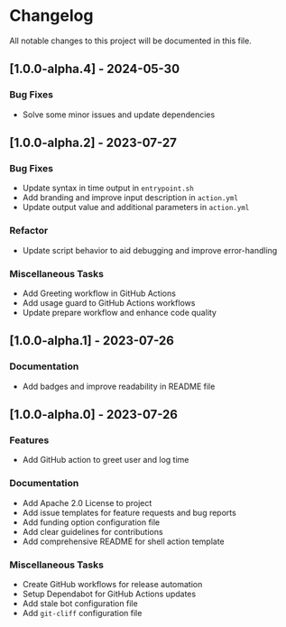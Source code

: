 # Changelog

All notable changes to this project will be documented in this file.

## [1.0.0-alpha.4] - 2024-05-30

### Bug Fixes

- Solve some minor issues and update dependencies

## [1.0.0-alpha.2] - 2023-07-27

### Bug Fixes

- Update syntax in time output in `entrypoint.sh`
- Add branding and improve input description in `action.yml`
- Update output value and additional parameters in `action.yml`

### Refactor

- Update script behavior to aid debugging and improve error-handling

### Miscellaneous Tasks

- Add Greeting workflow in GitHub Actions
- Add usage guard to GitHub Actions workflows
- Update prepare workflow and enhance code quality

## [1.0.0-alpha.1] - 2023-07-26

### Documentation

- Add badges and improve readability in README file

## [1.0.0-alpha.0] - 2023-07-26

### Features

- Add GitHub action to greet user and log time

### Documentation

- Add Apache 2.0 License to project
- Add issue templates for feature requests and bug reports
- Add funding option configuration file
- Add clear guidelines for contributions
- Add comprehensive README for shell action template

### Miscellaneous Tasks

- Create GitHub workflows for release automation
- Setup Dependabot for GitHub Actions updates
- Add stale bot configuration file
- Add `git-cliff` configuration file

<!-- generated by git-cliff -->
